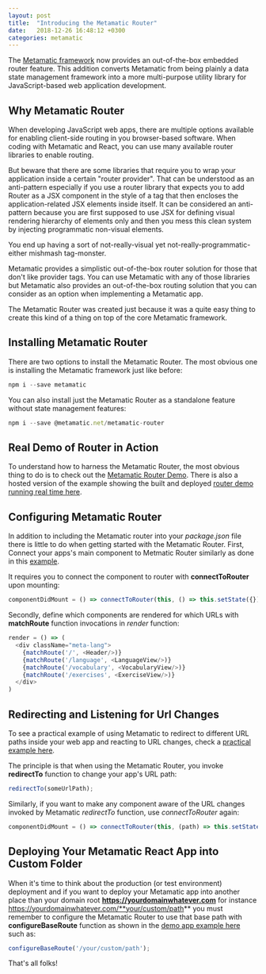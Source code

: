 ```yaml
---
layout: post
title:  "Introducing the Metamatic Router"
date:   2018-12-26 16:48:12 +0300
categories: metamatic
---
```


The [Metamatic framework](https://www.npmjs.com/package/metamatic) now provides an out-of-the-box embedded router feature. This addition converts Metamatic from being plainly a data state management framework 
into a more multi-purpose utility library for JavaScript-based web application development.

## Why Metamatic Router

When developing JavaScript web apps, there are multiple options available for enabling client-side routing in you browser-based software. 
When coding with Metamatic and React, you can use many available router libraries to enable routing.

But beware that there are some libraries that require you to wrap your application inside a certain "router provider". That can be understood as an anti-pattern especially
if you use a router library that expects you to add Router as a JSX component in the style of a <SomeRouter> tag that then encloses the application-related
JSX elements inside itself. It can be considered an anti-pattern because you are first supposed to use JSX for defining visual rendering hierarchy of elements 
only and then you mess this clean system by injecting programmatic non-visual elements. 

You end up having a sort of not-really-visual yet not-really-programmatic-either mishmash tag-monster.

Metamatic provides a simplistic out-of-the-box router solution for those that don't like provider tags. You can use Metamatic with any of those libraries but 
Metamatic also provides an out-of-the-box routing solution that you can consider as an option when implementing a Metamatic app. 

The Metamatic Router was created just because it was a quite easy thing to create this kind of a thing on top of the core Metamatic framework.

## Installing Metamatic Router

There are two options to install the Metamatic Router. The most obvious one is installing the Metamatic framework just like before:

```js
npm i --save metamatic
```

You can also install just the Metamatic Router as a standalone feature without state management features:
 
```js
npm i --save @metamatic.net/metamatic-router
```

## Real Demo of Router in Action

To understand how to harness the Metamatic Router, the most obvious thing to do is to check out the [Metamatic Router Demo](https://github.com/develprr/metamatic-router-demo).
There is also a hosted version of the example showing the built and deployed [router demo running real time here](https://metamatic-demo.herokuapp.com/router).

## Configuring Metamatic Router

In addition to including the Metamatic router into your *package.json* file there is little to do when getting started with the Metamatic Router.
First, Connect your apps's main component to Metmatic Router similarly as done in this [example](https://github.com/develprr/metamatic-router-demo/blob/master/src/App.js).

It requires you to connect the component to router with **connectToRouter** upon mounting:

```js
componentDidMount = () => connectToRouter(this, () => this.setState({}));
```

Secondly, define which components are rendered for which URLs with **matchRoute** function invocations in *render* function:

```js
render = () => (
  <div className="meta-lang">
    {matchRoute('/', <Header/>)}
    {matchRoute('/language', <LanguageView/>)}
    {matchRoute('/vocabulary', <VocabularyView/>)}
    {matchRoute('/exercises', <ExerciseView/>)}
  </div>
) 
```

## Redirecting and Listening for Url Changes

To see a practical example of using Metamatic to redirect to different URL paths inside your web app and reacting to URL changes, check a 
[practical example here](https://github.com/develprr/metamatic-router-demo/blob/master/src/layout/header/NaviBar.js).

The principle is that when using the Metamatic Router, you invoke **redirectTo** function to change your app's URL path: 

```js
redirectTo(someUrlPath);
```

Similarly, if you want to make any component aware of the URL changes invoked by Metamatic *redirectTo* function, use *connectToRouter* again:
 
```js
componentDidMount = () => connectToRouter(this, (path) => this.setState({path}));
```

## Deploying Your Metamatic React App into Custom Folder

When it's time to think about the production (or test environment) deployment and if you want to deploy your Metamatic app into another place than
your domain root **https://yourdomainwhatever.com** for instance https://yourdomainwhatever.com/**your/custom/path** you must remember to configure
the Metamatic Router to use that base path with **configureBaseRoute** function as shown in the [demo app example here](https://github.com/develprr/metamatic-router-demo/blob/master/src/index.js) 
such as:

```js
configureBaseRoute('/your/custom/path');
```

That's all folks!
